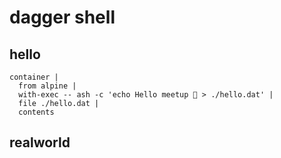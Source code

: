 # dagger shell

## hello

```daggershell
container |
  from alpine |
  with-exec -- ash -c 'echo Hello meetup 👋 > ./hello.dat' |
  file ./hello.dat |
  contents
```

## realworld

